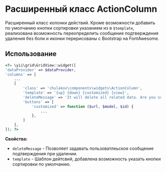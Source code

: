 # Расширенный класс ActionColumn

Расширенный класс колонки действий.
Кроме возможности добавить по умолчанию кнопки сортировки указанием из в `$template`,
реализована возможность переопределить сообщение подтверждения удаления без боли
и иконки перерисованы с Bootstrap на FontAwesome.

## Использование

```php
<?= \yii\grid\GridView::widget([
'dataProvider' => $dataProvider,
'columns' => [
    ...
    [
        'class' => 'chulakov\components\widgets\ActionColumn',
        'template' => '{up} {down} {customized} {view}',
        'deleteMessage' => 'It will delete all related data. Are you sure?',
        'buttons' => [
            'customized' => function ($url, $model, $id) {
                ...
            },
        ]
    ],
]); ?>
```

**Свойства:**

- `deleteMessage` - Позволяет задавать пользоватлеьское сообщение подтверждения при удалении.
- `template` - Шаблон дейтсвий, добавлена возможность указать кнопки сортировки по умолчанию.


